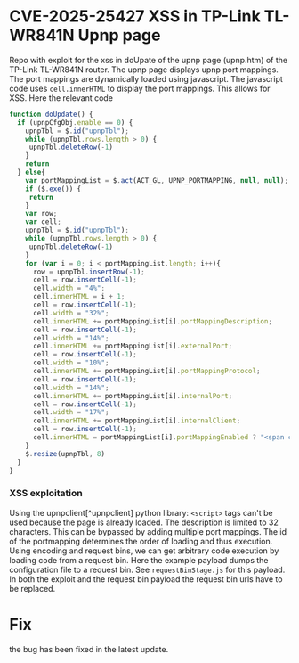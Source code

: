 # CVE-2025-25427 XSS in TP-Link TL-WR841N Upnp page

Repo with exploit for the xss in doUpate of the upnp page  (upnp.htm) of the TP-Link TL-WR841N router.
The upnp page displays upnp port mappings.  The port mappings are dynamically loaded using javascript.
The javascript code uses `cell.innerHTML` to display the port mappings. This allows for XSS.
Here the relevant code
```js 
function doUpdate() {
  if (upnpCfgObj.enable == 0) {
    upnpTbl = $.id("upnpTbl");
    while (upnpTbl.rows.length > 0) {
     upnpTbl.deleteRow(-1)
    }
    return
  } else{
    var portMappingList = $.act(ACT_GL, UPNP_PORTMAPPING, null, null);
    if ($.exe()) {
     return
    }
    var row;
    var cell;
    upnpTbl = $.id("upnpTbl");
    while (upnpTbl.rows.length > 0) {
     upnpTbl.deleteRow(-1)
    }
    for (var i = 0; i < portMappingList.length; i++){
      row = upnpTbl.insertRow(-1);
      cell = row.insertCell(-1);
      cell.width = "4%";
      cell.innerHTML = i + 1;
      cell = row.insertCell(-1);
      cell.width = "32%";
      cell.innerHTML += portMappingList[i].portMappingDescription;
      cell = row.insertCell(-1);
      cell.width = "14%";
      cell.innerHTML += portMappingList[i].externalPort;
      cell = row.insertCell(-1);
      cell.width = "10%";
      cell.innerHTML += portMappingList[i].portMappingProtocol;
      cell = row.insertCell(-1);
      cell.width = "14%";
      cell.innerHTML += portMappingList[i].internalPort;
      cell = row.insertCell(-1);
      cell.width = "17%";
      cell.innerHTML += portMappingList[i].internalClient;
      cell = row.insertCell(-1);
      cell.innerHTML = portMappingList[i].portMappingEnabled ? "<span class='T T_enabled'>" + m_str.enabled + "</span>" :"<span class='T T_disabled'>" + m_str.disabled + "</span>"
    }
    $.resize(upnpTbl, 8)
  }
}
```


### XSS exploitation 
Using the upnpclient[^upnpclient] python library:
`<script>` tags can't be used because the page is already loaded.
The description is limited to 32 characters.
This can be bypassed by adding multiple port mappings.
The id of the portmapping determines the order of loading and thus execution.
Using encoding and request bins, we can get arbitrary code execution by loading code from a request bin.
Here the example payload dumps the configuration file to a request bin. 
See `requestBinStage.js` for this payload.
In both the exploit and the request bin payload the request bin urls have to be replaced.

# Fix 
the bug has been fixed in the latest update.
